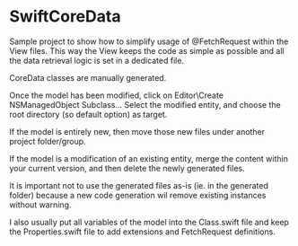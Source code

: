 # SwiftCoreData

Sample project to show how to simplify usage of @FetchRequest within the View files. This way the View keeps the code as simple as possible and all the data retrieval logic is set in a dedicated file.

CoreData classes are manually generated.

Once the model has been modified, click on Editor\Create NSManagedObject Subclass... Select the modified entity, and choose the root directory (so default option) as target. 

If the model is entirely new, then move those new files under another project folder/group.

If the model is a modification of an existing entity, merge the content within your current version, and then delete the newly generated files.

It is important not to use the generated files as-is (ie. in the generated folder) because a new code generation wil remove existing instances without warning.

I also usually put all variables of the model into the Class.swift file and keep the Properties.swift file to add extensions and FetchRequest definitions.

